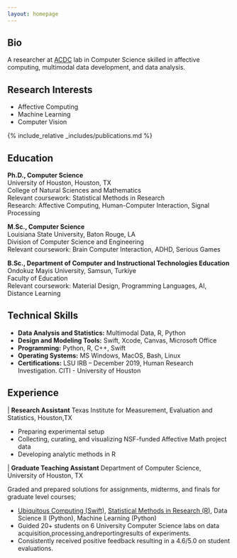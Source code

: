 ```yaml
---
layout: homepage
---
```


## Bio

A researcher at [ACDC](https://cpl.uh.edu/index.php/) lab in Computer Science skilled in affective computing, multimodal data development, and data analysis.


## Research Interests

- Affective Computing
- Machine Learning
- Computer Vision

<!-- publications.md-->
{% include_relative _includes/publications.md %}

## Education

**Ph.D., Computer Science** \
University of Houston, Houston, TX  \
College of Natural Sciences and Mathematics \
Relevant coursework: Statistical Methods in Research \
Research: Affective Computing, Human-Computer Interaction, Signal Processing 

**M.Sc., Computer Science** \
Louisiana State University, Baton Rouge, LA \
Division of Computer Science and Engineering \
Relevant coursework: Brain Computer Interaction, ADHD, Serious Games 


**B.Sc., Department of Computer and Instructional Technologies Education** \
Ondokuz Mayis University, Samsun, Turkiye \
Faculty of Education \
Relevant coursework: Material Design, Programming Languages, AI, Distance Learning 

## Technical Skills
- **Data Analysis and Statistics:** Multimodal Data, R, Python
- **Design and Modeling Tools:** Swift, Xcode, Canvas, Microsoft Office
- **Programming:** Python, R, C++, Swift
- **Operating Systems:** MS Windows, MacOS, Bash, Linux
- **Certifications:** LSU IRB – December 2019, Human Research Investigation. CITI - University of Houston

## Experience

| **Research Assistant** Texas Institute for Measurement, Evaluation and Statistics, Houston,TX

- Preparing experimental setup
- Collecting, curating, and visualizing NSF-funded Affective Math project data 
- Developing analytic methods in R

| **Graduate Teaching Assistant** Department of Computer Science, University of Houston, TX

Graded and prepared solutions for assignments, midterms, and finals for graduate level courses; 
- [Ubiquitous Computing (Swift)](https://cpl.uh.edu/index.php/courses/28-ubiquitous-computing/251-fall-2020), [Statistical Methods in Research (R)](https://cpl.uh.edu/index.php/courses/29-statistical-methods-in-research/253-spring-2023),
Data Science II (Python), Machine Learning (Python)
- Guided 20+ students on 6 University Computer Science labs on data acquisition,processing,andreportingresults of experiments.
- Consistently received positive feedback resulting in a 4.6/5.0 on student evaluations. 



<!--  {% include_relative _includes/services.md %} -->

